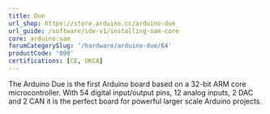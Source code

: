 ```yaml
---
title: Due
url_shop: https://store.arduino.cc/arduino-due
url_guide: /software/ide-v1/installing-sam-core
core: arduino:sam
forumCategorySlug: '/hardware/arduino-due/64'
productCode: '009'
certifications: [CE, UKCA]
---
```


The Arduino Due is the first Arduino board based on a 32-bit ARM core microcontroller. With 54 digital input/output pins, 12 analog inputs, 2 DAC and 2 CAN it is the perfect board for powerful larger scale Arduino projects.